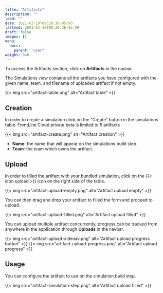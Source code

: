 ```yaml
---
title: "Artifacts"
description: ""
lead: ""
date: 2021-03-10T09:29:36-05:00
lastmod: 2021-03-10T09:29:36-05:00
draft: false
images: []
menu:
  docs:
    parent: "user"
weight: 040
---
```


To access the Artifacts section, click on **Artifacts** in the navbar.

The Simulations view contains all the artifacts you have configured with the given name, team, and filename of uploaded artifact if not empty.

{{< img src="artifact-table.png" alt="Artifact table" >}}

## Creation

In order to create a simulation click on the "Create" button in the simulations table.
FrontLine Cloud private beta is limited to 5 artifacts

{{< img src="artifact-create.png" alt="Artifact creation" >}}

- **Name**: the name that will appear on the simulations build step.
- **Team**: the team which owns the artifact.

## Upload

In order to filled the artifact with your bundled simulation, click on the {{< icon upload >}} icon on the right side of the table.

{{< img src="artifact-upload-empty.png" alt="Artifact upload empty" >}}

You can then drag and drop your artifact to filled the form and proceed to upload.

{{< img src="artifact-upload-filled.png" alt="Artifact upload filled" >}}

You can upload multiple artifact concurrently, progress can be tracked from anywhere in the application through **Uploads** in the navbar.

{{< img src="artifact-upload-sidenav.png" alt="Artifact upload progress button" >}}
{{< img src="artifact-upload-progress.png" alt="Artifact upload progress" >}}

## Usage

You can configure the artifact to use on the simulation build step.

{{< img src="artifact-simulation-step.png" alt="Artifact upload filled" >}}
